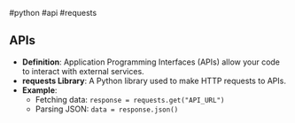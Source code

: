 #python #api #requests 
## APIs
- **Definition**: Application Programming Interfaces (APIs) allow your code to interact with external services.
- **requests Library**: A Python library used to make HTTP requests to APIs.
- **Example**:
  - Fetching data: `response = requests.get("API_URL")`
  - Parsing JSON: `data = response.json()`